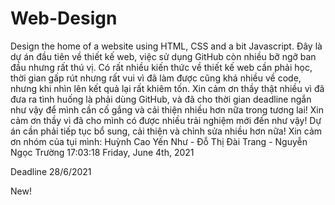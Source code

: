 # Web-Design
Design the home of a website using HTML, CSS and a bit Javascript.
Đây là dự án đầu tiên về thiết kế web, việc sử dụng GitHub còn nhiều bỡ ngỡ ban đầu nhưng rất thú vị.
Có rất nhiều kiến thức về thiết kế web cần phải học, thời gian gấp rút nhưng rất vui vì đã làm được cũng khá nhiều về code, nhưng khi nhìn lên kết quả lại rất khiêm tốn.
Xin cảm ơn thầy thật nhiều vì đã đưa ra tình huống là phải dùng GitHub, và đã cho thời gian deadline ngắn như vậy để mình cần cố gắng và cải thiện nhiều hơn nữa trong tương lai!
Xin cảm ơn thầy vì đã cho mình có được nhiều trải nghiệm mới đến như vậy!
Dự án cần phải tiếp tục bổ sung, cải thiện và chỉnh sửa nhiều hơn nữa!
Xin cảm ơn nhóm của tụi mình: Huỳnh Cao Yến Như - Đỗ Thị Đài Trang - Nguyễn Ngọc Trường
17:03:18 Friday, June 4th, 2021

Deadline 28/6/2021

New!
